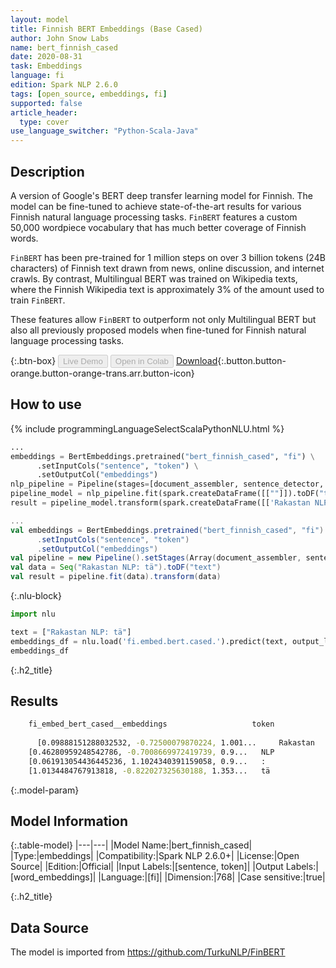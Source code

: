 ```yaml
---
layout: model
title: Finnish BERT Embeddings (Base Cased)
author: John Snow Labs
name: bert_finnish_cased
date: 2020-08-31
task: Embeddings
language: fi
edition: Spark NLP 2.6.0
tags: [open_source, embeddings, fi]
supported: false
article_header:
  type: cover
use_language_switcher: "Python-Scala-Java"
---
```


## Description
A version of Google's BERT deep transfer learning model for Finnish. The model can be fine-tuned to achieve state-of-the-art results for various Finnish natural language processing tasks. `FinBERT` features a custom 50,000 wordpiece vocabulary that has much better coverage of Finnish words.

`FinBERT` has been pre-trained for 1 million steps on over 3 billion tokens (24B characters) of Finnish text drawn from news, online discussion, and internet crawls. By contrast, Multilingual BERT was trained on Wikipedia texts, where the Finnish Wikipedia text is approximately 3% of the amount used to train `FinBERT`.

These features allow `FinBERT` to outperform not only Multilingual BERT but also all previously proposed models when fine-tuned for Finnish natural language processing tasks.

{:.btn-box}
<button class="button button-orange" disabled>Live Demo</button>
<button class="button button-orange" disabled>Open in Colab</button>
[Download](https://s3.amazonaws.com/auxdata.johnsnowlabs.com/public/models/bert_finnish_cased_fi_2.6.0_2.4_1598896927571.zip){:.button.button-orange.button-orange-trans.arr.button-icon}

## How to use

<div class="tabs-box" markdown="1">

{% include programmingLanguageSelectScalaPythonNLU.html %}

```python
...
embeddings = BertEmbeddings.pretrained("bert_finnish_cased", "fi") \
      .setInputCols("sentence", "token") \
      .setOutputCol("embeddings")
nlp_pipeline = Pipeline(stages=[document_assembler, sentence_detector, tokenizer, embeddings])
pipeline_model = nlp_pipeline.fit(spark.createDataFrame([[""]]).toDF("text"))
result = pipeline_model.transform(spark.createDataFrame([['Rakastan NLP: tä']], ["text"]))
```

```scala
...
val embeddings = BertEmbeddings.pretrained("bert_finnish_cased", "fi")
      .setInputCols("sentence", "token")
      .setOutputCol("embeddings")
val pipeline = new Pipeline().setStages(Array(document_assembler, sentence_detector, tokenizer, embeddings))
val data = Seq("Rakastan NLP: tä").toDF("text")
val result = pipeline.fit(data).transform(data)
```

{:.nlu-block}
```python
import nlu

text = ["Rakastan NLP: tä"]
embeddings_df = nlu.load('fi.embed.bert.cased.').predict(text, output_level='token')
embeddings_df
```

</div>

{:.h2_title}
## Results
```bash
	fi_embed_bert_cased__embeddings	                  token
		
      [0.09888151288032532, -0.72500079870224, 1.001... 	Rakastan
 	[0.46280959248542786, -0.7008669972419739, 0.9... 	NLP
 	[0.061913054436445236, 1.1024340391159058, 0.9... 	:
 	[1.0134484767913818, -0.822027325630188, 1.353... 	tä
```


{:.model-param}
## Model Information

{:.table-model}
|---|---|
|Model Name:|bert_finnish_cased|
|Type:|embeddings|
|Compatibility:|Spark NLP 2.6.0+|
|License:|Open Source|
|Edition:|Official|
|Input Labels:|[sentence, token]|
|Output Labels:|[word_embeddings]|
|Language:|[fi]|
|Dimension:|768|
|Case sensitive:|true|

{:.h2_title}
## Data Source
The model is imported from https://github.com/TurkuNLP/FinBERT
